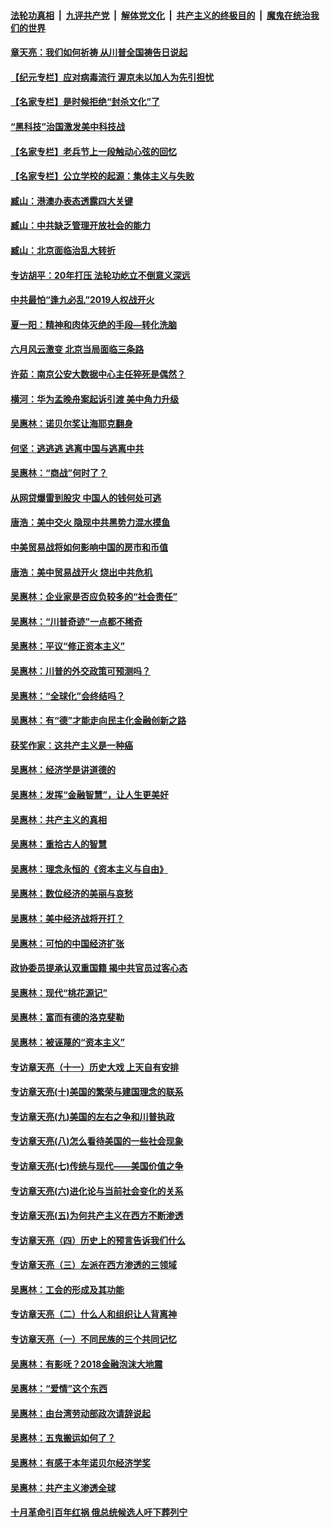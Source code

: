 ####  [法轮功真相](../../../../basic/blob/master/README.md?t=06221902) &nbsp;|&nbsp; [九评共产党](../../../../9ping.md/blob/master/README.md?t=06221902) &nbsp;|&nbsp; [解体党文化](../../../../jtdwh.md/blob/master/README.md?t=06221902)  &nbsp;|&nbsp; [共产主义的终极目的](../../../../gczydzjmd.md/blob/master/README.md?t=06221902) &nbsp;|&nbsp; [魔鬼在统治我们的世界](../../../../mgztzwmdsj.md/blob/master/README.md?t=06221902) 

#### [章天亮：我们如何祈祷 从川普全国祷告日说起](../pages/nsc423/n11944627.md?t=06221902) 

#### [【纪元专栏】应对病毒流行 渥京未以加人为先引担忧](../pages/nsc423/n11875714.md?t=06221902) 

#### [【名家专栏】是时候拒绝“封杀文化”了](../pages/nsc423/n11814093.md?t=06221902) 

#### [“黑科技”治国激发美中科技战](../pages/nsc423/n11638056.md?t=06221902) 

#### [【名家专栏】老兵节上一段触动心弦的回忆](../pages/nsc423/n11646016.md?t=06221902) 

#### [【名家专栏】公立学校的起源：集体主义与失败](../pages/nsc423/n11601833.md?t=06221902) 

#### [臧山：港澳办表态透露四大关键](../pages/nsc423/n11421628.md?t=06221902) 

#### [臧山：中共缺乏管理开放社会的能力](../pages/nsc423/n11407457.md?t=06221902) 

#### [臧山：北京面临治乱大转折](../pages/nsc423/n11406895.md?t=06221902) 

#### [专访胡平：20年打压 法轮功屹立不倒意义深远](../pages/nsc423/n11398800.md?t=06221902) 

#### [中共最怕“逢九必乱”2019人权战开火](../pages/nsc423/n11385248.md?t=06221902) 

#### [夏一阳：精神和肉体灭绝的手段—转化洗脑](../pages/nsc423/n11368250.md?t=06221902) 

#### [六月风云激变 北京当局面临三条路](../pages/nsc423/n11313668.md?t=06221902) 

#### [许茹：南京公安大数据中心主任猝死是偶然？](../pages/nsc423/n11064744.md?t=06221902) 

#### [横河：华为孟晚舟案起诉引渡 美中角力升级](../pages/nsc423/n11027230.md?t=06221902) 

#### [吴惠林：诺贝尔奖让海耶克翻身](../pages/nsc423/n10890049.md?t=06221902) 

#### [何坚：逃逃逃 逃离中国与逃离中共](../pages/nsc423/n10592891.md?t=06221902) 

#### [吴惠林：“商战”何时了？](../pages/nsc423/n10573558.md?t=06221902) 

#### [从网贷爆雷到股灾 中国人的钱何处可逃](../pages/nsc423/n10572800.md?t=06221902) 

#### [唐浩：美中交火 隐现中共黑势力混水摸鱼](../pages/nsc423/n10544040.md?t=06221902) 

#### [中美贸易战将如何影响中国的房市和币值](../pages/nsc423/n10543697.md?t=06221902) 

#### [唐浩：美中贸易战开火 烧出中共危机](../pages/nsc423/n10540126.md?t=06221902) 

#### [吴惠林：企业家是否应负较多的“社会责任”](../pages/nsc423/n10535022.md?t=06221902) 

#### [吴惠林：“川普奇迹”一点都不稀奇](../pages/nsc423/n10512808.md?t=06221902) 

#### [吴惠林：平议“修正资本主义”](../pages/nsc423/n10495724.md?t=06221902) 

#### [吴惠林：川普的外交政策可预测吗？](../pages/nsc423/n10462387.md?t=06221902) 

#### [吴惠林：“全球化”会终结吗？](../pages/nsc423/n10452838.md?t=06221902) 

#### [吴惠林：有“德”才能走向民主化金融创新之路](../pages/nsc423/n10432292.md?t=06221902) 

#### [获奖作家：这共产主义是一种癌](../pages/nsc423/n10431541.md?t=06221902) 

#### [吴惠林：经济学是讲道德的](../pages/nsc423/n10398014.md?t=06221902) 

#### [吴惠林：发挥“金融智慧”，让人生更美好](../pages/nsc423/n10375019.md?t=06221902) 

#### [吴惠林：共产主义的真相](../pages/nsc423/n10351394.md?t=06221902) 

#### [吴惠林：重拾古人的智慧](../pages/nsc423/n10337691.md?t=06221902) 

#### [吴惠林：理念永恒的《资本主义与自由》](../pages/nsc423/n10316274.md?t=06221902) 

#### [吴惠林：数位经济的美丽与哀愁](../pages/nsc423/n10292946.md?t=06221902) 

#### [吴惠林：美中经济战将开打？](../pages/nsc423/n10258825.md?t=06221902) 

#### [吴惠林：可怕的中国经济扩张](../pages/nsc423/n10219147.md?t=06221902) 

#### [政协委员提承认双重国籍 揭中共官员过客心态](../pages/nsc423/n10208809.md?t=06221902) 

#### [吴惠林：现代“桃花源记”](../pages/nsc423/n10185234.md?t=06221902) 

#### [吴惠林：富而有德的洛克斐勒](../pages/nsc423/n10142264.md?t=06221902) 

#### [吴惠林：被诬蔑的“资本主义”](../pages/nsc423/n10124816.md?t=06221902) 

#### [专访章天亮（十一）历史大戏 上天自有安排](../pages/nsc423/n10094905.md?t=06221902) 

#### [专访章天亮(十)美国的繁荣与建国理念的联系](../pages/nsc423/n10094899.md?t=06221902) 

#### [专访章天亮(九)美国的左右之争和川普执政](../pages/nsc423/n10094889.md?t=06221902) 

#### [专访章天亮(八)怎么看待美国的一些社会现象](../pages/nsc423/n10094857.md?t=06221902) 

#### [专访章天亮(七)传统与现代——美国价值之争](../pages/nsc423/n10093140.md?t=06221902) 

#### [专访章天亮(六)进化论与当前社会变化的关系](../pages/nsc423/n10092036.md?t=06221902) 

#### [专访章天亮(五)为何共产主义在西方不断渗透](../pages/nsc423/n10083620.md?t=06221902) 

#### [专访章天亮（四）历史上的预言告诉我们什么](../pages/nsc423/n10083606.md?t=06221902) 

#### [专访章天亮（三）左派在西方渗透的三领域](../pages/nsc423/n10081115.md?t=06221902) 

#### [吴惠林：工会的形成及其功能](../pages/nsc423/n10080633.md?t=06221902) 

#### [专访章天亮（二）什么人和组织让人背离神](../pages/nsc423/n10076637.md?t=06221902) 

#### [专访章天亮（一）不同民族的三个共同记忆](../pages/nsc423/n10074188.md?t=06221902) 

#### [吴惠林：有影呒？2018金融泡沫大地震](../pages/nsc423/n10040534.md?t=06221902) 

#### [吴惠林：“爱情”这个东西](../pages/nsc423/n10019423.md?t=06221902) 

#### [吴惠林：由台湾劳动部政次请辞说起](../pages/nsc423/n9979679.md?t=06221902) 

#### [吴惠林：五鬼搬运如何了？](../pages/nsc423/n9925338.md?t=06221902) 

#### [吴惠林：有感于本年诺贝尔经济学奖](../pages/nsc423/n9871883.md?t=06221902) 

#### [吴惠林：共产主义渗透全球](../pages/nsc423/n9812748.md?t=06221902) 

#### [十月革命引百年红祸 俄总统候选人吁下葬列宁](../pages/nsc423/n9810182.md?t=06221902) 

